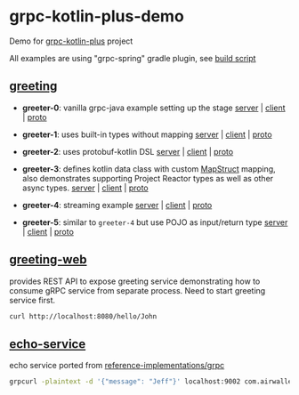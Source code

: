 # grpc-kotlin-plus-demo

Demo for [grpc-kotlin-plus](https://github.com/airwallex/grpc-kotlin-plus) project

All examples are using "grpc-spring" gradle plugin, see [build script](/build.gradle.kts)

## [greeting](/greeting)

* **greeter-0**: vanilla grpc-java example setting up the stage
  [server](/greeting/src/main/kotlin/com/airwallex/grpc/demo/Greeter0.kt) |
  [client](/greeting/src/test/kotlin/com/airwallex/grpc/demo/Greeter0Test.kt) |
  [proto](/greeting/src/main/proto/demo/greeting0.proto)

* **greeter-1**: uses built-in types without mapping
  [server](/greeting/src/main/kotlin/com/airwallex/grpc/demo/Greeter1.kt) |
  [client](/greeting/src/test/kotlin/com/airwallex/grpc/demo/Greeter1Test.kt) |
  [proto](/greeting/src/main/proto/demo/greeting1.proto)

* **greeter-2**: uses protobuf-kotlin DSL
  [server](/greeting/src/main/kotlin/com/airwallex/grpc/demo/Greeter2.kt) |
  [client](/greeting/src/test/kotlin/com/airwallex/grpc/demo/Greeter2Test.kt) |
  [proto](/greeting/src/main/proto/demo/greeting2.proto)

* **greeter-3**: defines kotlin data class with custom [MapStruct](https://mapstruct.org/) mapping, also demonstrates
  supporting Project Reactor types as well as other async types.
  [server](/greeting/src/main/kotlin/com/airwallex/grpc/demo/Greeter3.kt) |
  [client](/greeting/src/test/kotlin/com/airwallex/grpc/demo/Greeter3Test.kt) |
  [proto](/greeting/src/main/proto/demo/greeting3.proto)

* **greeter-4**: streaming example
  [server](/greeting/src/main/kotlin/com/airwallex/grpc/demo/Greeter4.kt) |
  [client](/greeting/src/test/kotlin/com/airwallex/grpc/demo/Greeter4Test.kt) |
  [proto](/greeting/src/main/proto/demo/greeting4.proto)

* **greeter-5**: similar to `greeter-4` but use POJO as input/return type
  [server](/greeting/src/main/kotlin/com/airwallex/grpc/demo/Greeter5.kt) |
  [client](/greeting/src/test/kotlin/com/airwallex/grpc/demo/Greeter5Test.kt) |
  [proto](/greeting/src/main/proto/demo/greeting5.proto)

## [greeting-web](/greeting-web)

provides REST API to expose greeting service demonstrating how to consume gRPC service from separate process. Need to
start greeting service first.

```bash
curl http://localhost:8080/hello/John
```

## [echo-service](/echo-service)

echo service ported from [reference-implementations/grpc](https://github.com/airwallex/reference-implementations/tree/master/grpc)

```bash
grpcurl -plaintext -d '{"message": "Jeff"}' localhost:9002 com.airwallex.refimpl.grpc.EchoService/Echo
```
